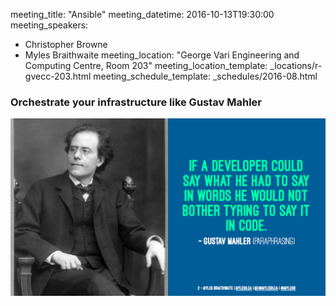 meeting_title: "Ansible"
meeting_datetime: 2016-10-13T19:30:00
meeting_speakers:
- Christopher Browne
- Myles Braithwaite
meeting_location: "George Vari Engineering and Computing Centre, Room 203"
meeting_location_template: _locations/r-gvecc-203.html
meeting_schedule_template: _schedules/2016-08.html

### Orchestrate your infrastructure like Gustav Mahler

<img src="/static/uploads/meetings/2016-10/gustav-mahler.png" alt="Gustav Mahler">

